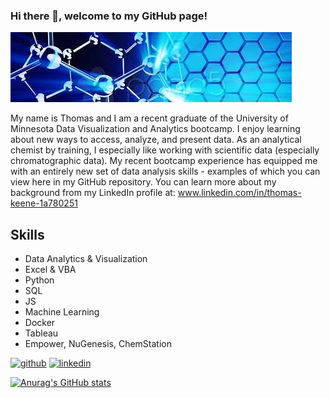 ### Hi there 👋, welcome to my GitHub page!
![banner](https://github.com/keenet1/keenet1/blob/main/Images/chemistry%20banner.jpeg)

My name is Thomas and I am a recent graduate of the University of Minnesota Data Visualization and Analytics bootcamp. I enjoy learning about new ways to access, analyze, and present data. As an analytical chemist by training, I especially like working with scientific data (especially chromatographic data). My recent bootcamp experience has equipped me with an entirely new set of data analysis skills  - examples of which you can view here in my GitHub repository. You can learn more about my background from my LinkedIn profile at: www.linkedin.com/in/thomas-keene-1a780251

## Skills
* Data Analytics & Visualization
* Excel & VBA
* Python
* SQL
* JS
* Machine Learning
* Docker
* Tableau
* Empower, NuGenesis, ChemStation

[<img src='https://cdn.jsdelivr.net/npm/simple-icons@3.0.1/icons/github.svg' alt='github' height='40'>](https://github.com/keenet1)  [<img src='https://cdn.jsdelivr.net/npm/simple-icons@3.0.1/icons/linkedin.svg' alt='linkedin' height='40'>](https://www.linkedin.com/in/thomas-keene-1a780251)

[![Anurag's GitHub stats](https://github-readme-stats.vercel.app/api?username=keenet1)](https://github.com/anuraghazra/github-readme-stats)

<!--
**keenet1/keenet1** is a ✨ _special_ ✨ repository because its `README.md` (this file) appears on your GitHub profile.

Here are some ideas to get you started:

- 🔭 I’m currently working on ...
- 🌱 I’m currently learning ...
- 👯 I’m looking to collaborate on ...
- 🤔 I’m looking for help with ...
- 💬 Ask me about ...
- 📫 How to reach me: ...
- 😄 Pronouns: ...
- ⚡ Fun fact: ...
-->
